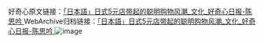 好奇心原文链接：[「日本語」日式5元店带起的聪明购物风潮_文化_好奇心日报-陈思吟 ](https://www.qdaily.com/articles/10478.html)
WebArchive归档链接：[「日本語」日式5元店带起的聪明购物风潮_文化_好奇心日报-陈思吟 ](http://web.archive.org/web/20190623160424/https://www.qdaily.com/articles/10478.html)
![image](http://ww3.sinaimg.cn/large/007d5XDply1g3vyw7cuq9j30u02yv1km)